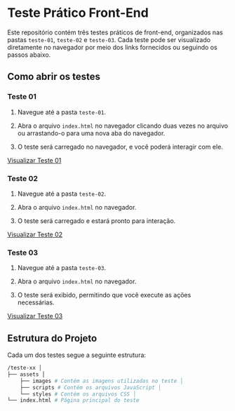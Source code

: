 
# Teste Prático Front-End

Este repositório contém três testes práticos de front-end, organizados nas pastas `teste-01`, `teste-02` e `teste-03`. Cada teste pode ser visualizado diretamente no navegador por meio dos links fornecidos ou seguindo os passos abaixo.

## Como abrir os testes

### Teste 01

1.  Navegue até a pasta `teste-01`.
    
2.  Abra o arquivo `index.html` no navegador clicando duas vezes no arquivo ou arrastando-o para uma nova aba do navegador.
    
3.  O teste será carregado no navegador, e você poderá interagir com ele.
    

[Visualizar Teste 01](https://caixa-eletronico-teste.netlify.app/teste-01)

### Teste 02

1.  Navegue até a pasta `teste-02`.
    
2.  Abra o arquivo `index.html` no navegador.
    
3.  O teste será carregado e estará pronto para interação.
    

[Visualizar Teste 02](https://caixa-eletronico-teste.netlify.app/teste-02)

### Teste 03

1.  Navegue até a pasta `teste-03`.
    
2.  Abra o arquivo `index.html` no navegador.
    
3.  O teste será exibido, permitindo que você execute as ações necessárias.
    

[Visualizar Teste 03](https://caixa-eletronico-teste.netlify.app/teste-03)

## Estrutura do Projeto

Cada um dos testes segue a seguinte estrutura:

```bash
/teste-xx │ 
├── assets │ 
	├── images # Contém as imagens utilizadas no teste │ 
	├── scripts # Contém os arquivos JavaScript │ 
	└── styles # Contém os arquivos CSS │ 
└── index.html # Página principal do teste
